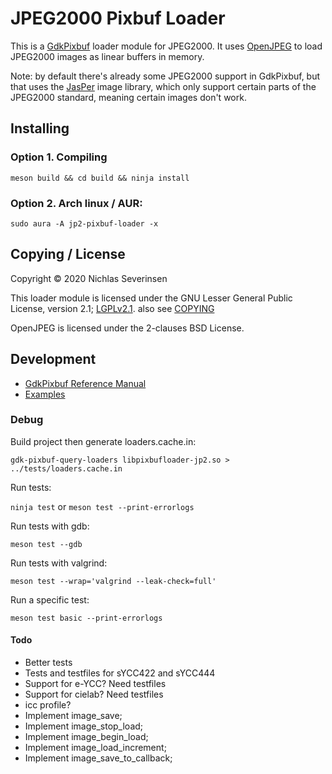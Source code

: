 
# JPEG2000 Pixbuf Loader

This is a [GdkPixbuf](https://gitlab.gnome.org/GNOME/gdk-pixbuf) loader module for JPEG2000. It uses [OpenJPEG](https://github.com/uclouvain/openjpeg) to load JPEG2000 images as linear buffers in memory.

Note: by default there's already some JPEG2000 support in GdkPixbuf, but that uses the [JasPer](https://github.com/mdadams/jasper) image library, which only support certain parts of the JPEG2000 standard, meaning certain images don't work.

## Installing

### Option 1. Compiling

```
meson build && cd build && ninja install
```

### Option 2. Arch linux / AUR:

```
sudo aura -A jp2-pixbuf-loader -x
```

## Copying / License

Copyright © 2020 Nichlas Severinsen

This loader module is licensed under the GNU Lesser General Public License, version 2.1; [LGPLv2.1](https://www.gnu.org/licenses/old-licenses/lgpl-2.1.en.html). also see [COPYING](COPYING)

OpenJPEG is licensed under the 2-clauses BSD License.

## Development

- [GdkPixbuf Reference Manual](https://developer.gnome.org/gdk-pixbuf/)
- [Examples](https://gitlab.gnome.org/GNOME/gdk-pixbuf/tree/master/gdk-pixbuf)

### Debug

Build project then generate loaders.cache.in:

```
gdk-pixbuf-query-loaders libpixbufloader-jp2.so > ../tests/loaders.cache.in
```

Run tests:

`ninja test` or `meson test --print-errorlogs`

Run tests with gdb:

```
meson test --gdb
```

Run tests with valgrind:

```
meson test --wrap='valgrind --leak-check=full'
```

Run a specific test:

```
meson test basic --print-errorlogs
```

#### Todo

- Better tests
- Tests and testfiles for sYCC422 and sYCC444
- Support for e-YCC? Need testfiles
- Support for cielab? Need testfiles
- icc profile?
- Implement image_save;
- Implement image_stop_load;
- Implement image_begin_load;
- Implement image_load_increment;
- Implement image_save_to_callback;

